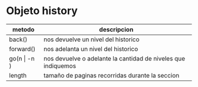 # Objeto history

|metodo| descripcion|
|---|---|
|back()| nos devuelve un nivel del historico |
|forward()|nos adelanta un nivel del historico|
|go(n \| -n )|nos devuelve o adelante la cantidad de niveles que indiquemos|
|length|tamaño de paginas recorridas durante la seccion|